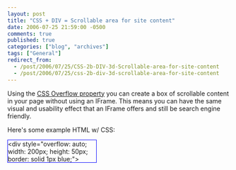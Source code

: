 ```yaml
---
layout: post
title: "CSS + DIV = Scrollable area for site content"
date: 2006-07-25 21:59:00 -0500
comments: true
published: true
categories: ["blog", "archives"]
tags: ["General"]
redirect_from: 
  - /post/2006/07/25/CSS-2b-DIV-3d-Scrollable-area-for-site-content
  - /post/2006/07/25/css-2b-div-3d-scrollable-area-for-site-content
---
```

<!-- more -->
<P>Using the <A href="http://www.w3schools.com/css/pr_pos_overflow.asp">CSS Overflow property</A>&nbsp;you can create a box of scrollable content in your page without using an IFrame. This means you can have the same visual and usability effect that an IFrame offers and still be search engine friendly.</P>
<P>Here's some example HTML w/ CSS:<BR></P>
<DIV style="BORDER-RIGHT: blue 1px solid; BORDER-TOP: blue 1px solid; OVERFLOW: auto; BORDER-LEFT: blue 1px solid; WIDTH: 200px; BORDER-BOTTOM: blue 1px solid; HEIGHT: 50px">&lt;div style="overflow: auto; width: 200px; height: 50px; border: solid 1px blue;"&gt;<BR>It's just this simple to do.<BR>It really is!<BR>Isn't CSS great?&lt;/div&gt; </DIV>
<P></P>
<P><A href="http://www.w3schools.com/css/pr_pos_overflow.as"></A>&nbsp;</P>
